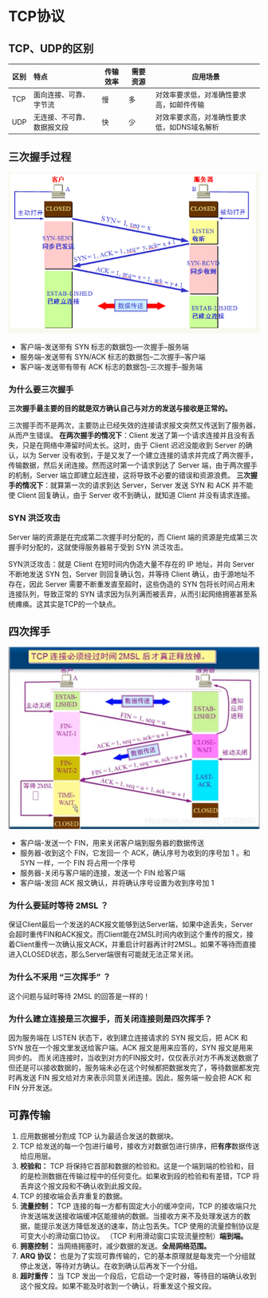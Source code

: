 # TCP协议

## TCP、UDP的区别

| 区别 | 特点                       | 传输效率 | 需要资源 | 应用场景                                    |
| ---- | :------------------------- | -------- | -------- | ------------------------------------------- |
| TCP  | 面向连接、可靠、字节流     | 慢       | 多       | 对效率要求低，对准确性要求高，如邮件传输    |
| UDP  | 无连接、不可靠、数据报文段 | 快       | 少       | 对效率要求高，对准确性要求低，如DNS域名解析 |



## 三次握手过程

![img](../Pictures/Network/0c9f470819684156cfdc27c682db4def.png)

- 客户端–发送带有 SYN 标志的数据包–一次握手–服务端
- 服务端–发送带有 SYN/ACK 标志的数据包–二次握手–客户端
- 客户端–发送带有带有 ACK 标志的数据包–三次握手–服务端

### 为什么要三次握手

**三次握手最主要的目的就是双方确认自己与对方的发送与接收是正常的。**

三次握手而不是两次，主要防止已经失效的连接请求报文突然又传送到了服务器，从而产生错误。
**在两次握手的情况下**：Client 发送了第一个请求连接并且没有丢失，只是在网络中滞留时间太长。这时，由于 Client 迟迟没能收到 Server 的确认，以为 Server 没有收到，于是又发了一个建立连接的请求并完成了两次握手，传输数据，然后关闭连接。然而这时第一个请求到达了 Server 端，由于两次握手的机制，Server 端立即建立起连接，这将导致不必要的错误和资源浪费。
**三次握手的情况下**：就算第一次的请求到达 Server，Server 发送 SYN 和 ACK 并不能使 Client 回复确认，由于 Server 收不到确认，就知道 Client 并没有请求连接。

### SYN 洪泛攻击

Server 端的资源是在完成第二次握手时分配的，而 Client 端的资源是完成第三次握手时分配的，这就使得服务器易于受到 SYN 洪泛攻击。

SYN洪泛攻击：就是 Client 在短时间内伪造大量不存在的 IP 地址，并向 Server 不断地发送 SYN 包，Server 则回复确认包，并等待 Client 确认，由于源地址不存在，因此 Server 需要不断重发直至超时，这些伪造的 SYN 包将长时间占用未连接队列，导致正常的 SYN 请求因为队列满而被丢弃，从而引起网络拥塞甚至系统瘫痪。这其实是TCP的一个缺点。

## 四次挥手

![img](../Pictures/Network/watermark,type_ZmFuZ3poZW5naGVpdGk,shadow_10,text_aHR0cHM6Ly9ibG9nLmNzZG4ubmV0L3FxXzM3MzY4MDk1,size_16,color_FFFFFF,t_70.png)

- 客户端-发送一个 FIN，用来关闭客户端到服务器的数据传送
- 服务器-收到这个 FIN，它发回一 个 ACK，确认序号为收到的序号加 1 。和 SYN 一样，一个 FIN 将占用一个序号
- 服务器-关闭与客户端的连接，发送一个 FIN 给客户端
- 客户端-发回 ACK 报文确认，并将确认序号设置为收到序号加 1

### 为什么要延时等待 2MSL ？

保证Client最后一个发送的ACK报文能够到达Server端，如果中途丢失，Server会超时重传FIN和ACK报文。而Client能在2MSL时间内收到这个重传的报文，接着Client重传一次确认报文ACK，并重启计时器再计时2MSL。如果不等待而直接进入CLOSED状态，那么Server端很有可能就无法正常关闭。

### 为什么不采用 “三次挥手” ？

这个问题与延时等待 2MSL 的回答是一样的！ 

### 为什么建立连接是三次握手，而关闭连接则是四次挥手？

因为服务端在 LISTEN 状态下，收到建立连接请求的 SYN 报文后，把 ACK 和 SYN 放在一个报文里发送给客户端。ACK 报文是用来应答的，SYN 报文是用来同步的。
而关闭连接时，当收到对方的FIN报文时，仅仅表示对方不再发送数据了但还是可以接收数据的，服务端未必在这个时候都把数据发完了，等待数据都发完时再发送 FIN 报文给对方来表示同意关闭连接。因此，服务端一般会把 ACK 和 FIN 分开发送。

## 可靠传输

1. 应用数据被分割成 TCP 认为最适合发送的数据块。
2. TCP 给发送的每一个包进行编号，接收方对数据包进行排序，把**有序**数据传送给应用层。
3. **校验和：** TCP 将保持它首部和数据的检验和。这是一个端到端的检验和，目的是检测数据在传输过程中的任何变化。如果收到段的检验和有差错，TCP 将丢弃这个报文段和不确认收到此报文段。
4. TCP 的接收端会丢弃重复的数据。
5. **流量控制：** TCP 连接的每一方都有固定大小的缓冲空间，TCP 的接收端只允许发送端发送接收端缓冲区能接纳的数据。当接收方来不及处理发送方的数据，能提示发送方降低发送的速率，防止包丢失。TCP 使用的流量控制协议是可变大小的滑动窗口协议。 （TCP 利用滑动窗口实现流量控制）**端到端。**
6. **拥塞控制：** 当网络拥塞时，减少数据的发送。**全局网络范围。**
7. **ARQ 协议：** 也是为了实现可靠传输的，它的基本原理就是每发完一个分组就停止发送，等待对方确认。在收到确认后再发下一个分组。
8. **超时重传：** 当 TCP 发出一个段后，它启动一个定时器，等待目的端确认收到这个报文段。如果不能及时收到一个确认，将重发这个报文段。

